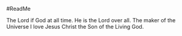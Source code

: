 #ReadMe 

The Lord if God at all time.
He is the Lord over all.
The maker of the Universe
I love Jesus Christ the Son of the Living God.
